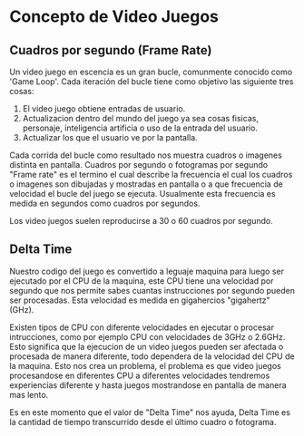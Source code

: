 # Concepto de Video Juegos

## Cuadros por segundo (Frame Rate)

 Un video juego en escencia es un gran bucle, comunmente conocido como 'Game Loop'. Cada iteración del bucle tiene como objetivo las siguiente tres cosas:
 
 1. El video juego obtiene entradas de usuario.
 2. Actualizacion dentro del mundo del juego ya sea cosas fisicas, personaje, inteligencia artificia o uso de la entrada del usuario.
 3. Actualizar los que el usuario ve por la pantalla.
 
Cada corrida del bucle como resultado nos muestra cuadros o imagenes distinta en pantalla. Cuadros por segundo o fotogramas por segundo "Frame rate" es el termino el cual describe la frecuencia el cual los cuadros o imagenes son dibujadas y mostradas en pantalla o a que frecuencia de velocidad el bucle del juego se ejecuta. Usualmente esta frecuencia es medida en segundos como cuadros por segundos.

Los video juegos suelen reproducirse a 30 o 60 cuadros por segundo.

## Delta Time

Nuestro codigo del juego es convertido a leguaje maquina para luego ser ejecutado por el CPU de la maquina, este CPU tiene una velocidad por segundo que nos permite sabes cuantas instrucciones por segundo pueden ser procesadas. Esta velocidad es medida en gigahercios "gigahertz" (GHz).

Existen tipos de CPU con diferente velocidades en ejecutar o procesar intrucciones, como por ejemplo CPU con velocidades de 3GHz o 2.6GHz. Esto significa que la ejecucion de un video juegos pueden ser afectada o procesada de manera diferente, todo dependera de la velocidad del CPU de la maquina. Esto nos crea un problema, el problema es que video juegos procesandose en diferentes CPU a diferentes velocidades tendremos experiencias diferente y hasta juegos mostrandose en pantalla de manera mas lento.

Es en este momento que el valor de "Delta Time" nos ayuda, Delta Time es la cantidad de tiempo transcurrido desde el último cuadro o fotograma.
